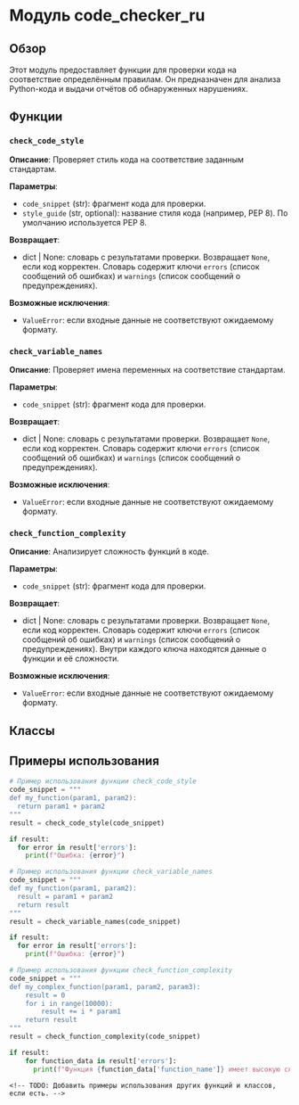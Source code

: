 # Модуль code_checker_ru

## Обзор

Этот модуль предоставляет функции для проверки кода на соответствие определённым правилам.  Он предназначен для анализа Python-кода и выдачи отчётов об обнаруженных нарушениях.

## Функции

### `check_code_style`

**Описание**: Проверяет стиль кода на соответствие заданным стандартам.

**Параметры**:
- `code_snippet` (str): фрагмент кода для проверки.
- `style_guide` (str, optional): название стиля кода (например, PEP 8). По умолчанию используется PEP 8.

**Возвращает**:
- dict | None: словарь с результатами проверки.  Возвращает `None`, если код корректен. Словарь содержит ключи `errors` (список сообщений об ошибках) и `warnings` (список сообщений о предупреждениях).

**Возможные исключения**:
- `ValueError`: если входные данные не соответствуют ожидаемому формату.


### `check_variable_names`

**Описание**: Проверяет имена переменных на соответствие стандартам.

**Параметры**:
- `code_snippet` (str): фрагмент кода для проверки.

**Возвращает**:
- dict | None: словарь с результатами проверки.  Возвращает `None`, если код корректен. Словарь содержит ключи `errors` (список сообщений об ошибках) и `warnings` (список сообщений о предупреждениях).

**Возможные исключения**:
- `ValueError`: если входные данные не соответствуют ожидаемому формату.


### `check_function_complexity`

**Описание**: Анализирует сложность функций в коде.

**Параметры**:
- `code_snippet` (str): фрагмент кода для проверки.

**Возвращает**:
- dict | None: словарь с результатами проверки.  Возвращает `None`, если код корректен. Словарь содержит ключи `errors` (список сообщений об ошибках) и `warnings` (список сообщений о предупреждениях).  Внутри каждого ключа находятся данные о функции и её сложности.

**Возможные исключения**:
- `ValueError`: если входные данные не соответствуют ожидаемому формату.


## Классы


<!-- TODO: Добавить описание классов, если они есть. -->


## Примеры использования

```python
# Пример использования функции check_code_style
code_snippet = """
def my_function(param1, param2):
  return param1 + param2
"""
result = check_code_style(code_snippet)

if result:
  for error in result['errors']:
    print(f"Ошибка: {error}")
```


```python
# Пример использования функции check_variable_names
code_snippet = """
def my_function(param1, param2):
  result = param1 + param2
  return result
"""
result = check_variable_names(code_snippet)

if result:
  for error in result['errors']:
    print(f"Ошибка: {error}")
```


```python
# Пример использования функции check_function_complexity
code_snippet = """
def my_complex_function(param1, param2, param3):
    result = 0
    for i in range(10000):
        result += i * param1
    return result
"""
result = check_function_complexity(code_snippet)

if result:
    for function_data in result['errors']:
      print(f"Функция {function_data['function_name']} имеет высокую сложность: {function_data['complexity']}")
```


```
<!-- TODO: Добавить примеры использования других функций и классов, если есть. -->
```
```